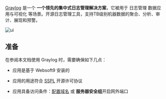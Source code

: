 [Graylog](https://www.graylog.org/) 是一个 **一个领先的集中式日志管理解决方案**，它被用于 日志管理 数据应用与可视化  等场景。开源日志管理工具，支持TB级别机器数据的聚合、分析、审计、展现和预警。


![ui](https://libs.websoft9.com/Websoft9/DocsPicture/en/graylog/graylog-gui-websoft9.png)


## 准备

在参阅本文档使用 Graylog 时，需要确保如下几点：

- 应用是基于 Websoft9 安装的

- 应用的用途符合 [SSPL](https://www.mongodb.com/licensing/server-side-public-license) 开源许可协议

- 应用具备访问条件：[配置域名](./guide/appsetdomain) 或 **服务器安全组**开启网外端口